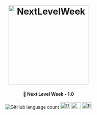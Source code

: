 <h1 align="center">
    <img alt="NextLevelWeek" title="#NextLevelWeek" src="https://user-images.githubusercontent.com/44928849/83915245-3f9e1f80-a749-11ea-90f9-c6bc22750d32.png" width="250px" />
</h1>

<h4 align="center">
  🚀 Next Level Week - 1.0
</h4>
<p align="center">
  <img alt="GitHub language count" src="https://img.shields.io/github/languages/count/Rocketseat/semana-omnistack-10">

  <img alt="ReactJS" src="https://upload.wikimedia.org/wikipedia/commons/thumb/a/a7/React-icon.svg/1200px-React-icon.svg.png" width="30px" height="20px">
  <img alt="NodeJS" src="https://i7.pngflow.com/pngimage/306/37/png-node-js-logo-node-js-javascript-web-application-express-js-computer-software-others-miscellaneous-text-logo-sign-clipart.png" width="30px" height="20px">
  <img alt="React Native" src="https://toppng.com/uploads/preview/react-native-svg-transformer-allows-you-import-svg-aperture-science-innovators-logo-11562851994zqcpwozsvy.png" width="30px" height="20px">
  
</p>
